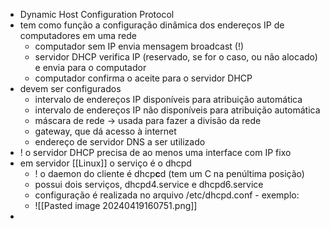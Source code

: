 * Dynamic Host Configuration Protocol
* tem como função a configuração dinâmica dos endereços IP de computadores em uma rede
	* computador sem IP envia mensagem broadcast (!)
	* servidor DHCP verifica IP (reservado, se for o caso, ou não alocado) e envia para o computador
	* computador confirma o aceite para o servidor DHCP
* devem ser configurados
	* intervalo de endereços IP disponíveis para atribuição automática
	* intervalo de endereços IP não disponíveis para atribuição automática
	* máscara de rede -> usada para fazer a divisão da rede
	* gateway, que dá acesso à internet
	* endereço de servidor DNS a ser utilizado
* ! o servidor DHCP precisa de ao menos uma interface com IP fixo
* em servidor [[Linux]] o serviço é o dhcpd
	* ! o daemon do cliente é dhcp**c**d (tem um C na penúltima posição)
	* possui dois serviços, dhcpd4.service e dhcpd6.service
	* configuração é realizada no arquivo /etc/dhcpd.conf - exemplo:
	* ![[Pasted image 20240419160751.png]]
* 